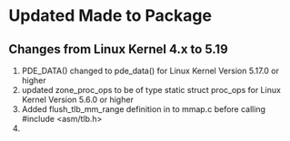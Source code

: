 # Updated Made to Package

## Changes from Linux Kernel 4.x to 5.19

1. PDE_DATA() changed to pde_data() for Linux Kernel Version 5.17.0 or higher
2. updated zone_proc_ops to be of type static struct proc_ops for Linux Kernel Version 5.6.0 or higher
3. Added flush_tlb_mm_range definition in to mmap.c before calling #include <asm/tlb.h>
4. 